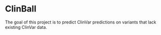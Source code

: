 # ClinBall

The goal of this project is to predict ClinVar predictions on variants that lack existing ClinVar data. 
